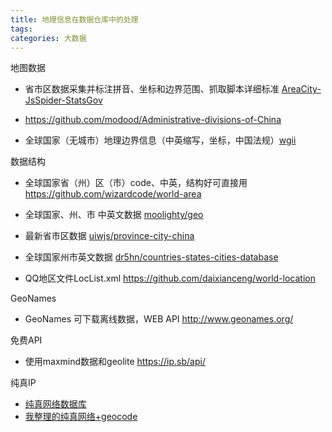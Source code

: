 ```yaml
---
title: 地理信息在数据仓库中的处理
tags:
categories: 大数据
---
```


地图数据

* 省市区数据采集并标注拼音、坐标和边界范围、抓取脚本详细标准 [AreaCity-JsSpider-StatsGov](https://github.com/xiangyuecn/AreaCity-JsSpider-StatsGov)
* https://github.com/modood/Administrative-divisions-of-China

* 全球国家（无城市）地理边界信息（中英缩写，坐标，中国法规）[wgii](https://github.com/occultskyrong/wgii)

数据结构

* 全球国家省（州）区（市）code、中英，结构好可直接用 https://github.com/wizardcode/world-area

* 全球国家、州、市 中英文数据 [moolighty/geo](https://github.com/moolighty/geo)
* 最新省市区数据 [uiwjs/province-city-china](https://github.com/uiwjs/province-city-china)
* 全球国家州市英文数据 [dr5hn/countries-states-cities-database](https://github.com/dr5hn/countries-states-cities-database)
* QQ地区文件LocList.xml https://github.com/daixianceng/world-location

GeoNames 

* GeoNames 可下载离线数据，WEB API http://www.geonames.org/

免费API

* 使用maxmind数据和geolite https://ip.sb/api/

纯真IP

* [纯真网络数据库](cz88.net)
* [我整理的纯真网络+geocode](https://github.com/guileen/world-area/)